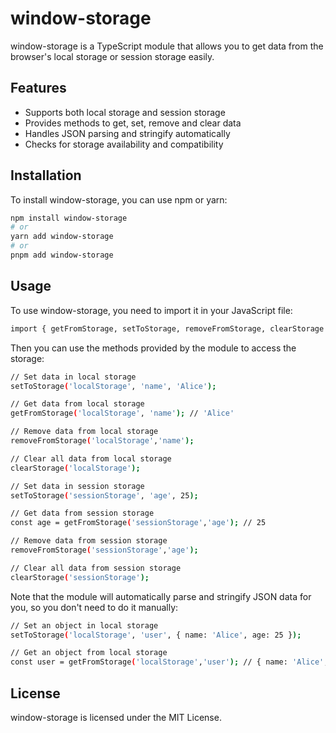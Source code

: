 # window-storage

window-storage is a TypeScript module that allows you to get data from the browser's local storage or session storage easily.

## Features

- Supports both local storage and session storage
- Provides methods to get, set, remove and clear data
- Handles JSON parsing and stringify automatically
- Checks for storage availability and compatibility

## Installation

To install window-storage, you can use npm or yarn:

```bash
npm install window-storage
# or
yarn add window-storage
# or 
pnpm add window-storage
```

## Usage
To use window-storage, you need to import it in your JavaScript file:
```bash
import { getFromStorage, setToStorage, removeFromStorage, clearStorage } from 'window-storage';
```
Then you can use the methods provided by the module to access the storage:

```bash
// Set data in local storage
setToStorage('localStorage', 'name', 'Alice');

// Get data from local storage
getFromStorage('localStorage', 'name'); // 'Alice'

// Remove data from local storage
removeFromStorage('localStorage','name');

// Clear all data from local storage
clearStorage('localStorage');

// Set data in session storage
setToStorage('sessionStorage', 'age', 25);

// Get data from session storage
const age = getFromStorage('sessionStorage','age'); // 25

// Remove data from session storage
removeFromStorage('sessionStorage','age');

// Clear all data from session storage
clearStorage('sessionStorage');
```
Note that the module will automatically parse and stringify JSON data for you, so you don't need to do it manually:
```bash
// Set an object in local storage
setToStorage('localStorage', 'user', { name: 'Alice', age: 25 });

// Get an object from local storage
const user = getFromStorage('localStorage','user'); // { name: 'Alice', age: 25 }
```
## License
window-storage is licensed under the MIT License.





